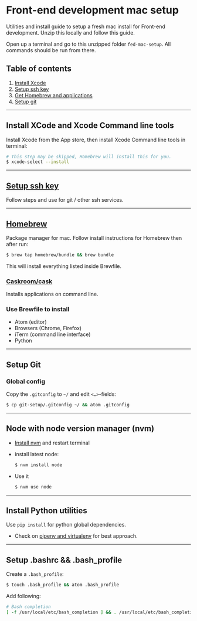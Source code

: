 # Front-end development mac setup

Utilities and install guide to setup a fresh mac install for Front-end development. Unzip this locally and follow this guide.

Open up a terminal and go to this unzipped folder `fed-mac-setup`. All commands should be run from there.

## Table of contents

1. [Install Xcode](#install-xcode-and-xcode-command-line-tools)
2. [Setup ssh key](#setup-ssh-key)
3. [Get Homebrew and applications](#homebrew)
4. [Setup git](#setup-git)

---

## Install XCode and Xcode Command line tools

Install Xcode from the App store, then install Xcode Command line tools in terminal:
```bash
# This step may be skipped, Homebrew will install this for you.
$ xcode-select --install
```

---

## [Setup ssh key](https://help.github.com/en/github/authenticating-to-github/adding-a-new-ssh-key-to-your-github-account)

Follow steps and use for git / other ssh services.

---

## [Homebrew](https://brew.sh/)

Package manager for mac. Follow install instructions for Homebrew then after run:
```bash
$ brew tap homebrew/bundle && brew bundle
```

This will install everything listed inside Brewfile.

### [Caskroom/cask](https://caskroom.github.io/)

Installs applications on command line.

### Use Brewfile to install

- Atom (editor)
- Browsers (Chrome, Firefox)
- iTerm (command line interface)
- Python

---

## Setup Git

### Global config

Copy the `.gitconfig` to `~/` and edit `<…>`-fields:
```bash
$ cp git-setup/.gitconfig ~/ && atom .gitconfig
```

---

## Node with node version manager (nvm)

- [Install nvm](https://github.com/creationix/nvm) and restart terminal
- install latest node:

  ```bash
  $ nvm install node
  ```
- Use it

  ```bash
  $ nvm use node
  ```

---

## Install Python utilities

Use `pip install` for python global dependencies.

- Check on [pipenv and virtualenv](http://docs.python-guide.org/en/latest/dev/virtualenvs/) for best approach.

---

## Setup .bashrc && .bash_profile

Create a `.bash_profile`:

```bash
$ touch .bash_profile && atom .bash_profile
```

Add following:

```bash
# Bash completion
[ -f /usr/local/etc/bash_completion ] && . /usr/local/etc/bash_completion

```
